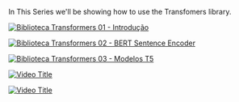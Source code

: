 In This Series we'll be showing how to use the Transfomers library.




[![Biblioteca Transformers 01 - Introdução](https://img.youtube.com/vi/pvdN2axzBTU/0.jpg)](https://www.youtube.com/watch?v=pvdN2axzBTU)


[![Biblioteca Transformers 02 - BERT Sentence Encoder](https://img.youtube.com/vi/tUOLP2ZaqD8/0.jpg)](https://www.youtube.com/watch?v=tUOLP2ZaqD8)


[![Biblioteca Transformers 03 - Modelos T5](https://img.youtube.com/vi/TykLjuIjX7g/0.jpg)](https://www.youtube.com/watch?v=TykLjuIjX7g)


[![Video Title](https://img.youtube.com/vi/pvdN2axzBTU/0.jpg)](https://www.youtube.com/watch?v=pvdN2axzBTU)


[![Video Title](https://img.youtube.com/vi/pvdN2axzBTU/0.jpg)](https://www.youtube.com/watch?v=pvdN2axzBTU)